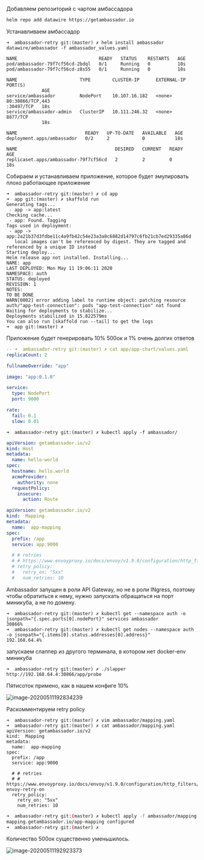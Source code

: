 Добавляем репозиторий с чартом амбассадора

```bash
helm repo add datawire https://getambassador.io
```

Устанавливаем амбассадор 

```
➜  ambassador-retry git:(master) ✗ helm install ambassador datawire/ambassador -f ambassador_values.yaml
```

```
NAME                              READY   STATUS    RESTARTS   AGE
pod/ambassador-79f7cf56cd-2bdql   0/1     Running   0          18s
pod/ambassador-79f7cf56cd-z8s55   0/1     Running   0          18s

NAME                       TYPE        CLUSTER-IP      EXTERNAL-IP   PORT(S)
             AGE
service/ambassador         NodePort    10.107.16.182   <none>        80:30866/TCP,443
:30497/TCP   18s
service/ambassador-admin   ClusterIP   10.111.246.32   <none>        8877/TCP
             18s

NAME                         READY   UP-TO-DATE   AVAILABLE   AGE
deployment.apps/ambassador   0/2     2            0           18s

NAME                                    DESIRED   CURRENT   READY   AGE
replicaset.apps/ambassador-79f7cf56cd   2         2         0       18s
```

Собираем и устанавливаем приложение, которое будет эмулировать плохо работающее приложение

```
➜  ambassador-retry git:(master) ✗ cd app
➜  app git:(master) ✗ skaffold run
Generating tags...
 - app -> app:latest
Checking cache...
 - app: Found. Tagging
Tags used in deployment:
 - app -> app:2a21b37d3fdbe11c4a9fb42c54e23a3a8c6882d14797c6fb21cb7ed29335a86d
   local images can't be referenced by digest. They are tagged and referenced by a unique ID instead
Starting deploy...
Helm release app not installed. Installing...
NAME: app
LAST DEPLOYED: Mon May 11 19:06:11 2020
NAMESPACE: auth
STATUS: deployed
REVISION: 1
NOTES:
TO BE DONE
WARN[0002] error adding label to runtime object: patching resource auth/"app-test-connection": pods "app-test-connection" not found
Waiting for deployments to stabilize...
Deployments stabilized in 15.822579ms
You can also run [skaffold run --tail] to get the logs
➜  app git:(master) ✗
```

Приложение будет генерировать 10% 500ок и 1% очень долгих ответов 
```yaml
-- ➜  ambassador-retry git:(master) ✗ cat app/app-chart/values.yaml
replicaCount: 2

fullnameOverride: "app"

image: "app:0.1.0"

service:
  type: NodePort
  port: 9000

rate:
  fail: 0.1
  slow: 0.01
```

```
➜  ambassador-retry git:(master) ✗ kubectl apply -f ambassador/
```

```yaml
apiVersion: getambassador.io/v2
kind: Host
metadata:
  name: hello-world
spec:
  hostname: hello.world
  acmeProvider:
    authority: none
  requestPolicy:
    insecure:
      action: Route
```

```yaml
apiVersion: getambassador.io/v2
kind:  Mapping
metadata:
  name:  app-mapping
spec:
  prefix: /app
  service: app:9000

  # # retries
  # # https://www.envoyproxy.io/docs/envoy/v1.9.0/configuration/http_filters/router_filter#x-envoy-retry-on
  # retry_policy:
  #   retry_on: "5xx"
  #   num_retries: 10
```

Ambassador запущен в роли  API Gateway, но не в роли INgress, поэтому чтобы обратиться к нему, нужно запускать обращаться на порт миникуба, а не по домену. 

```
➜  ambassador-retry git:(master) ✗ kubectl get --namespace auth -o jsonpath="{.spec.ports[0].nodePort}" services ambassador
30866%
➜  ambassador-retry git:(master) ✗ kubectl get nodes --namespace auth -o jsonpath="{.items[0].status.addresses[0].address}"
192.168.64.4%
```

запускаем слаппер из другого терминала, в котором нет docker-env миникуба 

```
➜  ambassador-retry git:(master) ✗ ./slapper http://192.168.64.4:30866/app/probe
```

Пятисоток примено, как в нашем конфиге 10%

![image-20200511192834239](/Users/test/otus/arch/labs/ambassador-retry/README.assets/image-20200511192834239.png)



Раскомментируем retry policy

```
➜  ambassador-retry git:(master) ✗ vim ambassador/mapping.yaml
➜  ambassador-retry git:(master) ✗ cat ambassador/mapping.yaml
apiVersion: getambassador.io/v2
kind:  Mapping
metadata:
  name:  app-mapping
spec:
  prefix: /app
  service: app:9000

  # # retries
  # # https://www.envoyproxy.io/docs/envoy/v1.9.0/configuration/http_filters/router_filter#x-envoy-retry-on
  retry_policy:
    retry_on: "5xx"
    num_retries: 10
```

```bash
➜  ambassador-retry git:(master) ✗ kubectl apply -f ambassador/mapping.yaml
mapping.getambassador.io/app-mapping configured
➜  ambassador-retry git:(master) ✗
```

Количество 500ок существенно уменьшилось.

![image-20200511192923373](/Users/test/otus/arch/labs/ambassador-retry/README.assets/image-20200511192923373.png)

